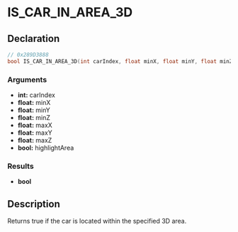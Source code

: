 # IS_CAR_IN_AREA_3D

## Declaration
```cpp
// 0x289D3888
bool IS_CAR_IN_AREA_3D(int carIndex, float minX, float minY, float minZ, float maxX, float maxY, float maxZ, bool highlightArea);
```

### Arguments
- **int:** carIndex
- **float:** minX
- **float:** minY
- **float:** minZ
- **float:** maxX
- **float:** maxY
- **float:** maxZ
- **bool:** highlightArea

### Results
- **bool**

## Description
Returns true if the car is located within the specified 3D area.